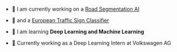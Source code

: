 - 🚗 I am currently working on a [Road Segmentation AI](https://github.com/n-rocher/RoadSegmentation)
- 🚧 and a [European Traffic Sign Classifier](https://github.com/n-rocher/TrafficSignRecognition)

- 🌱 I am learning **Deep Learning and Machine Learning**


- 🏫 Currently working as a Deep Learning Intern at Volkswagen AG
